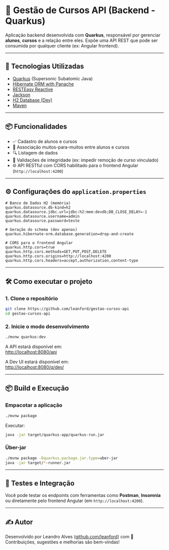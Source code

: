 # 📡 Gestão de Cursos API (Backend - Quarkus)

Aplicação backend desenvolvida com **Quarkus**, responsável por gerenciar **alunos**, **cursos** e a relação entre eles. Expõe uma API REST que pode ser consumida por qualquer cliente (ex: Angular frontend).

---

## 🚀 Tecnologias Utilizadas

- [Quarkus](https://quarkus.io/) (Supersonic Subatomic Java)
- [Hibernate ORM with Panache](https://quarkus.io/guides/hibernate-orm-panache)
- [RESTEasy Reactive](https://quarkus.io/guides/rest)
- [Jackson](https://quarkus.io/guides/rest#json-serialisation)
- [H2 Database (Dev)](https://quarkus.io/guides/datasource)
- [Maven](https://maven.apache.org/)

---

## 📦 Funcionalidades

- ✅ Cadastro de alunos e cursos
- 🔄 Associação muitos-para-muitos entre alunos e cursos
- 🔍 Listagem de dados
- 🛑 Validações de integridade (ex: impedir remoção de curso vinculado)
- 🌐 API RESTful com CORS habilitado para o frontend Angular (`http://localhost:4200`)

---

## ⚙️ Configurações do `application.properties`

```properties
# Banco de Dados H2 (memória)
quarkus.datasource.db-kind=h2
quarkus.datasource.jdbc.url=jdbc:h2:mem:devdb;DB_CLOSE_DELAY=-1
quarkus.datasource.username=admin
quarkus.datasource.password=teste

# Geração do schema (dev apenas)
quarkus.hibernate-orm.database.generation=drop-and-create

# CORS para o frontend Angular
quarkus.http.cors=true
quarkus.http.cors.methods=GET,PUT,POST,DELETE
quarkus.http.cors.origins=http://localhost:4200
quarkus.http.cors.headers=accept,authorization,content-type
```

---

## 🛠️ Como executar o projeto

### 1. Clone o repositório

```bash
git clone https://github.com/leanford/gestao-cursos-api
cd gestao-cursos-api
```

### 2. Inicie o modo desenvolvimento

```bash
./mvnw quarkus:dev
```

A API estará disponível em:  
[http://localhost:8080/api](http://localhost:8080/api)

A Dev UI estará disponível em:  
[http://localhost:8080/q/dev/](http://localhost:8080/q/dev/)

---

## 📦 Build e Execução

### Empacotar a aplicação

```bash
./mvnw package
```

Executar:

```bash
java -jar target/quarkus-app/quarkus-run.jar
```

### Über-jar

```bash
./mvnw package -Dquarkus.package.jar.type=uber-jar
java -jar target/*-runner.jar
```

---

## 🧪 Testes e Integração

Você pode testar os endpoints com ferramentas como **Postman**, **Insomnia** ou diretamente pelo frontend Angular (em `http://localhost:4200`).

---

## ✍️ Autor

Desenvolvido por Leandro Alves ([github.com/leanford](https://github.com/leanford)) com 💙  
Contribuições, sugestões e melhorias são bem-vindas!
